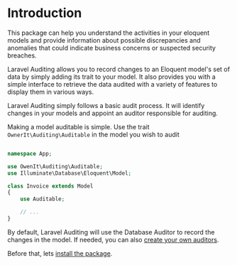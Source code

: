 # Introduction

This package can help you understand the activities in your eloquent models and provide information about possible discrepancies and anomalies that could indicate business concerns or suspected security breaches. 

Laravel Auditing allows you to record changes to an Eloquent model's set of data by simply adding its trait to your model. It also provides you with a simple interface to retrieve the data audited with a variety of features to display them in various ways.

Laravel Auditing simply follows a basic audit process. It will identify changes in your models and appoint an auditor responsible for auditing.

Making a model auditable is simple. Use the trait `OwnerIt\Auditing\Auditable` in the model you wish to audit

```php

namespace App;

use OwenIt\Auditing\Auditable;
use Illuminate\Database\Eloquent\Model;

class Invoice extends Model
{
    use Auditable;

    // ...
}
```

By default, Laravel Auditing will use the Database Auditor to record the changes in the model. If needed, you can also [create your own auditors](/docs/{{version}}/auditors).

Before that, lets [install the package](/docs/{{version}}/installation).
